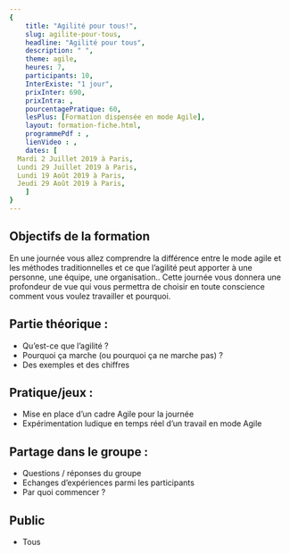 ```yaml
---
{
	title: "Agilité pour tous!",
	slug: agilite-pour-tous, 
	headline: "Agilité pour tous",
	description: " ",
	theme: agile,
	heures: 7,
	participants: 10,
	InterExiste: "1 jour",
	prixInter: 690,
	prixIntra: ,
	pourcentagePratique: 60,
	lesPlus: [Formation dispensée en mode Agile],
	layout: formation-fiche.html, 
	programmePdf : ,
	lienVideo : ,
	dates: [
  Mardi 2 Juillet 2019 à Paris,
  Lundi 29 Juillet 2019 à Paris,
  Lundi 19 Août 2019 à Paris,
  Jeudi 29 Août 2019 à Paris,
	]
}
---
```


## Objectifs de la formation ##

En une journée vous allez comprendre la différence entre le mode agile et les méthodes traditionnelles et ce que l’agilité peut apporter à une personne, une équipe, une organisation..
Cette journée vous donnera une profondeur de vue qui vous permettra de choisir en toute conscience comment vous voulez travailler et pourquoi.

## Partie théorique : ##

* Qu’est-ce que l’agilité ?
* Pourquoi ça marche (ou pourquoi ça ne marche pas) ?
* Des exemples et des chiffres


## Pratique/jeux : ##

* Mise en place d’un cadre Agile pour la journée
* Expérimentation ludique en temps réel d’un travail en mode Agile


## Partage dans le groupe : ##

* Questions / réponses du groupe
* Echanges d’expériences parmi les participants
* Par quoi commencer ?

## Public ##

* Tous




